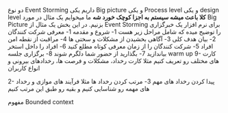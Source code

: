 دو نوع Event Storming داریم یکی Big picture  و یکی Process level و یکی design level
**کلا باعث میشه سیستم به اجزا کوچک خورد شه**
ما میخوایم یک مثال در مورد Big Picture بزنیم. 
در این بخش یک مثال از Event Storming برای نرم افزار یک خبرگزاری را توضیح میده
که شامل مراحل زیر هست
1- شروع و مقدمه
	1- معرفی شرکت کنندگان
	2- بیان هدف کلی
	3- آگاهی بخشیدن از مشکلات و سختی ها
	4- مراقبت از نقطه امن افراد
	5- شرکت کنندگان را از زمان معرفی کوتاه مطلع کنید
	6- افراد را داخل استخر بیاندازید
	7- بگذارید از حضور شما دلگرم شوند
	8- برگزاری جلسه warm up
	9- کارت های مختلف رو تعریف کنیم مثلا کارت رخداد، مشکلات و فرصت ها، رخدادهای بیرونی و انواع کاربران

2- پیدا کردن رخداد های مهم
3- مرتب کردن رخداد ها مثلا فرآیند های موازی و رخداد های مهمه رو شناسایی کنیم و بقیه رو طبق این مرتب کنیم 

مفهوم Bounded context